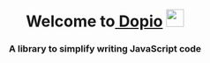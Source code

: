 <h1 align="center">Welcome to<a href="https://daniilshat.ru/" target="_blank"> Dopio</a> 
<img src="https://github.com/blackcater/blackcater/raw/main/images/Hi.gif" height="32"/></h1>
<h3 align="center">A library to simplify writing JavaScript code</h3>
<img scr="https://readme-typing-svg.herokuapp.com/?size=24&center=true&lines=Fast%2C+high+quality%2C+functional;Make+your+code+productive">
